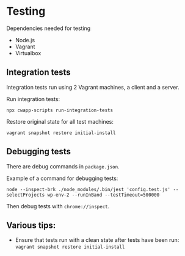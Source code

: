 # Testing

Dependencies needed for testing

- Node.js
- Vagrant
- Virtualbox

## Integration tests

Integration tests run using 2 Vagrant machines, a client and a server.

Run integration tests:

```
npx cwapp-scripts run-integration-tests
```

Restore original state for all test machines:

```
vagrant snapshot restore initial-install
```

## Debugging tests

There are debug commands in `package.json`.

Example of a command for debugging tests:

```
node --inspect-brk ./node_modules/.bin/jest 'config.test.js' --selectProjects wp-env-2 --runInBand --testTimeout=500000
```

Then debug tests with `chrome://inspect`.

## Various tips:

- Ensure that tests run with a clean state after tests have been run: `vagrant snapshot restore initial-install`
